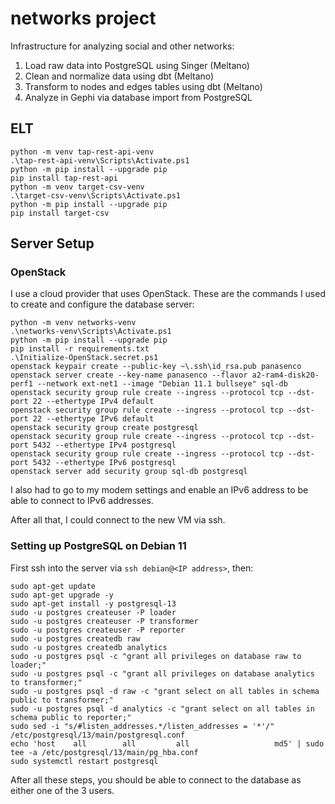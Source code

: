 # networks project

Infrastructure for analyzing social and other networks:
1. Load raw data into PostgreSQL using Singer (Meltano)
2. Clean and normalize data using dbt (Meltano)
3. Transform to nodes and edges tables using dbt (Meltano)
4. Analyze in Gephi via database import from PostgreSQL

## ELT

```
python -m venv tap-rest-api-venv
.\tap-rest-api-venv\Scripts\Activate.ps1
python -m pip install --upgrade pip
pip install tap-rest-api
python -m venv target-csv-venv
.\target-csv-venv\Scripts\Activate.ps1
python -m pip install --upgrade pip
pip install target-csv
```

## Server Setup

### OpenStack
I use a cloud provider that uses OpenStack. These are the commands I used to create and configure the database server:

```
python -m venv networks-venv
.\networks-venv\Scripts\Activate.ps1
python -m pip install --upgrade pip
pip install -r requirements.txt
.\Initialize-OpenStack.secret.ps1
openstack keypair create --public-key ~\.ssh\id_rsa.pub panasenco
openstack server create --key-name panasenco --flavor a2-ram4-disk20-perf1 --network ext-net1 --image "Debian 11.1 bullseye" sql-db
openstack security group rule create --ingress --protocol tcp --dst-port 22 --ethertype IPv4 default
openstack security group rule create --ingress --protocol tcp --dst-port 22 --ethertype IPv6 default
openstack security group create postgresql
openstack security group rule create --ingress --protocol tcp --dst-port 5432 --ethertype IPv4 postgresql
openstack security group rule create --ingress --protocol tcp --dst-port 5432 --ethertype IPv6 postgresql
openstack server add security group sql-db postgresql
```

I also had to go to my modem settings and enable an IPv6 address to be able to connect to IPv6 addresses.

After all that, I could connect to the new VM via ssh.

### Setting up PostgreSQL on Debian 11

First ssh into the server via `ssh debian@<IP address>`, then:

```
sudo apt-get update
sudo apt-get upgrade -y
sudo apt-get install -y postgresql-13
sudo -u postgres createuser -P loader
sudo -u postgres createuser -P transformer
sudo -u postgres createuser -P reporter
sudo -u postgres createdb raw
sudo -u postgres createdb analytics
sudo -u postgres psql -c "grant all privileges on database raw to loader;"
sudo -u postgres psql -c "grant all privileges on database analytics to transformer;"
sudo -u postgres psql -d raw -c "grant select on all tables in schema public to transformer;"
sudo -u postgres psql -d analytics -c "grant select on all tables in schema public to reporter;"
sudo sed -i "s/#listen_addresses.*/listen_addresses = '*'/" /etc/postgresql/13/main/postgresql.conf
echo 'host    all        all         all                   md5' | sudo tee -a /etc/postgresql/13/main/pg_hba.conf
sudo systemctl restart postgresql
```

After all these steps, you should be able to connect to the database as either one of the 3 users.
